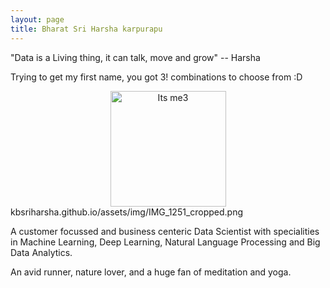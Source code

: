 ```yaml
---
layout: page
title: Bharat Sri Harsha karpurapu
---
```


"Data is a Living thing, it can talk, move and grow" -- Harsha

<p>Trying to get my first name, you got 3! combinations to choose from :D</p>

<div id="wrapper" style="width:100%; text-align:center">
<img src="kbsriharsha.github.io/assets/img/IMG_1251_cropped.png" alt="Its me3" height="185" width="185" align="middle">
</div>
kbsriharsha.github.io/assets/img/IMG_1251_cropped.png
<p>A customer focussed and business centeric Data Scientist with specialities in Machine Learning, Deep Learning, Natural Language Processing and Big Data Analytics. </p>

<p>An avid runner, nature lover, and a huge fan of meditation and yoga.</p>



